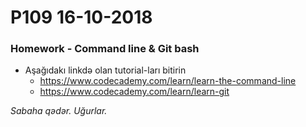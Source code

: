 # P109 16-10-2018

### Homework - Command line & Git bash
- Aşağıdakı linkdə olan tutorial-ları bitirin
  - https://www.codecademy.com/learn/learn-the-command-line
  - https://www.codecademy.com/learn/learn-git
  
*Sabaha qədər. Uğurlar.*
